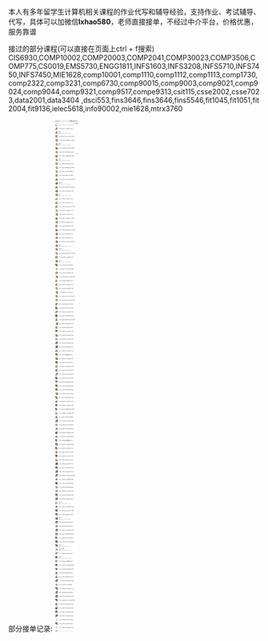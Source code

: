 本人有多年留学生计算机相关课程的作业代写和辅导经验，支持作业、考试辅导、代写，具体可以加微信**lxhao580**，老师直接接单，不经过中介平台，价格优惠，服务靠谱


接过的部分课程(可以直接在页面上ctrl + f搜索)
<br/>
CIS6930,COMP10002,COMP20003,COMP2041,COMP30023,COMP3506,COMP775,CS0019,EMS5730,ENGG1811,INFS1603,INFS3208,INFS5710,INFS7450,INFS7450,MIE1628,comp10001,comp1110,comp1112,comp1113,comp1730,comp2322,comp3231,comp6730,comp90015,comp9003,comp9021,comp9024,comp9044,comp9321,comp9517,compe9313,csit115,csse2002,csse7023,data2001,data3404 ,dsci553,fins3646,fins3646,fins5546,fit1045,fit1051,fit2004,fit9136,ielec5618,info90002,mie1628,mtrx3760

部分接单记录:
![图片描述](./images/orders.png)
